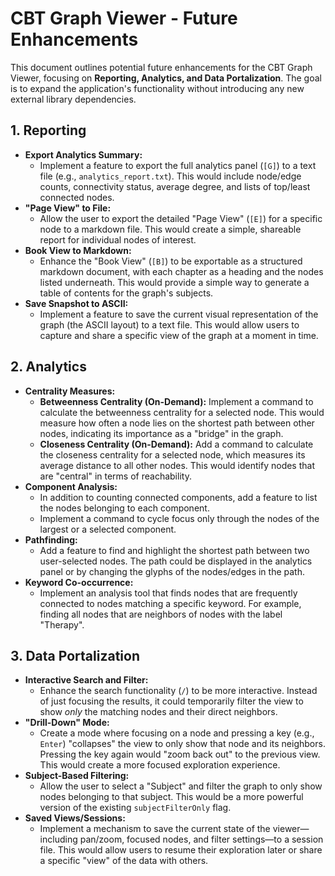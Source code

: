 # CBT Graph Viewer - Future Enhancements

This document outlines potential future enhancements for the CBT Graph Viewer, focusing on **Reporting, Analytics, and Data Portalization**. The goal is to expand the application's functionality without introducing any new external library dependencies.

## 1. Reporting

- **Export Analytics Summary:**
  - Implement a feature to export the full analytics panel (`[G]`) to a text file (e.g., `analytics_report.txt`). This would include node/edge counts, connectivity status, average degree, and lists of top/least connected nodes.
- **"Page View" to File:**
  - Allow the user to export the detailed "Page View" (`[E]`) for a specific node to a markdown file. This would create a simple, shareable report for individual nodes of interest.
- **Book View to Markdown:**
  - Enhance the "Book View" (`[B]`) to be exportable as a structured markdown document, with each chapter as a heading and the nodes listed underneath. This would provide a simple way to generate a table of contents for the graph's subjects.
- **Save Snapshot to ASCII:**
  - Implement a feature to save the current visual representation of the graph (the ASCII layout) to a text file. This would allow users to capture and share a specific view of the graph at a moment in time.

## 2. Analytics

- **Centrality Measures:**
  - **Betweenness Centrality (On-Demand):** Implement a command to calculate the betweenness centrality for a selected node. This would measure how often a node lies on the shortest path between other nodes, indicating its importance as a "bridge" in the graph.
  - **Closeness Centrality (On-Demand):** Add a command to calculate the closeness centrality for a selected node, which measures its average distance to all other nodes. This would identify nodes that are "central" in terms of reachability.
- **Component Analysis:**
  - In addition to counting connected components, add a feature to list the nodes belonging to each component.
  - Implement a command to cycle focus only through the nodes of the largest or a selected component.
- **Pathfinding:**
  - Add a feature to find and highlight the shortest path between two user-selected nodes. The path could be displayed in the analytics panel or by changing the glyphs of the nodes/edges in the path.
- **Keyword Co-occurrence:**
  - Implement an analysis tool that finds nodes that are frequently connected to nodes matching a specific keyword. For example, finding all nodes that are neighbors of nodes with the label "Therapy".

## 3. Data Portalization

- **Interactive Search and Filter:**
  - Enhance the search functionality (`/`) to be more interactive. Instead of just focusing the results, it could temporarily filter the view to show *only* the matching nodes and their direct neighbors.
- **"Drill-Down" Mode:**
  - Create a mode where focusing on a node and pressing a key (e.g., `Enter`) "collapses" the view to only show that node and its neighbors. Pressing the key again would "zoom back out" to the previous view. This would create a more focused exploration experience.
- **Subject-Based Filtering:**
  - Allow the user to select a "Subject" and filter the graph to only show nodes belonging to that subject. This would be a more powerful version of the existing `subjectFilterOnly` flag.
- **Saved Views/Sessions:**
  - Implement a mechanism to save the current state of the viewer—including pan/zoom, focused nodes, and filter settings—to a session file. This would allow users to resume their exploration later or share a specific "view" of the data with others.
